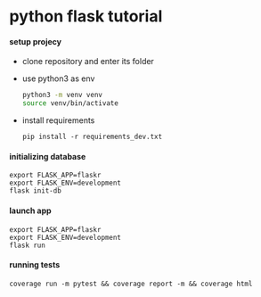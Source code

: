 # python flask tutorial

#### setup projecy

- clone repository and enter its folder

- use python3 as env

    ```sh
    python3 -m venv venv
    source venv/bin/activate
    ```

- install requirements

    `pip install -r requirements_dev.txt`


#### initializing database

```
export FLASK_APP=flaskr
export FLASK_ENV=development
flask init-db
```


#### launch app

```
export FLASK_APP=flaskr
export FLASK_ENV=development
flask run
```

#### running tests

`coverage run -m pytest && coverage report -m && coverage html`
